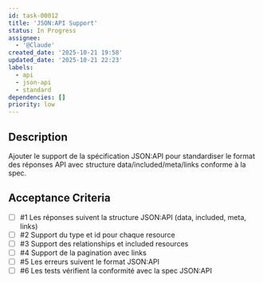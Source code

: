 ```yaml
---
id: task-00012
title: 'JSON:API Support'
status: In Progress
assignee:
  - '@Claude'
created_date: '2025-10-21 19:58'
updated_date: '2025-10-21 22:23'
labels:
  - api
  - json-api
  - standard
dependencies: []
priority: low
---
```


## Description

<!-- SECTION:DESCRIPTION:BEGIN -->
Ajouter le support de la spécification JSON:API pour standardiser le format des réponses API avec structure data/included/meta/links conforme à la spec.
<!-- SECTION:DESCRIPTION:END -->

## Acceptance Criteria
<!-- AC:BEGIN -->
- [ ] #1 Les réponses suivent la structure JSON:API (data, included, meta, links)
- [ ] #2 Support du type et id pour chaque resource
- [ ] #3 Support des relationships et included resources
- [ ] #4 Support de la pagination avec links
- [ ] #5 Les erreurs suivent le format JSON:API
- [ ] #6 Les tests vérifient la conformité avec la spec JSON:API
<!-- AC:END -->
